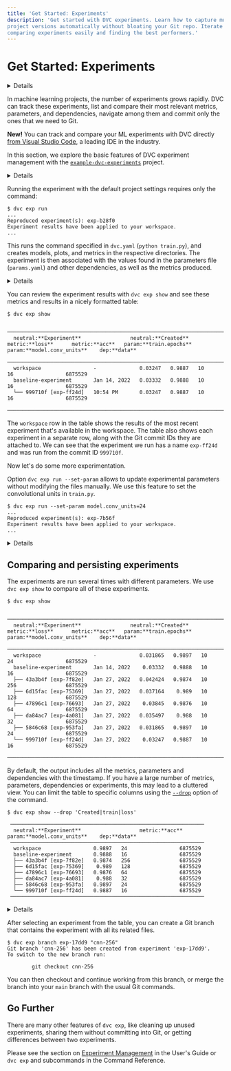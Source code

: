 ```yaml
---
title: 'Get Started: Experiments'
description: 'Get started with DVC experiments. Learn how to capture multiple
project versions automatically without bloating your Git repo. Iterate quickly by
comparing experiments easily and finding the best performers.'
---
```


# Get Started: Experiments

<details>

### 🎬 Click to watch a video intro.

<admon type="warn">

This video is outdated and will be updated soon! Our written docs contain the
latest information about all of DVC's features.

</admon>

https://youtu.be/FHQq_zZz5ms

</details>

In machine learning projects, the number of <abbr>experiments</abbr> grows
rapidly. DVC can track these experiments, list and compare their most relevant
metrics, parameters, and dependencies, navigate among them and commit only the
ones that we need to Git.

<admon type="tip">

**New!** You can track and compare your ML experiments with DVC directly [from
Visual Studio Code], a leading IDE in the industry.

[from Visual Studio Code]: /doc/vs-code-extension

</admon>

In this section, we explore the basic features of DVC experiment management with
the [`example-dvc-experiments`][ede] project.

[ede]: https://github.com/iterative/example-dvc-experiments

<details>

### ⚙️ Initializing a project with DVC experiments

If you already have a DVC project, that's great. You can start to use `dvc exp`
commands right away to run experiments in your project. (See the [User Guide]
for detailed information.) Here, we briefly discuss how to structure an ML
project with DVC experiments using `dvc exp init`.

[user guide]: /doc/user-guide/experiment-management/experiments-overview

A typical machine learning project has data, a set of scripts that train a
model, a bunch of hyperparameters that tune training and models, and outputs
metrics and plots to evaluate the models. `dvc exp init` has sane defaults about
the names of these elements to initialize a project:

```cli
$ dvc exp init --live dvclive --plots plots python src/train.py
```

Here, `python src/train.py` specifies how you run experiments. It could be any
other command.

If your project uses different names for them, you can set directories for
source code (default: `src/`), data (`data/`), models (`models/`), plots
(`plots/`), and files for hyperparameters (`params.yaml`), metrics
(`metrics.json`) with the options supplied to `dvc exp init`.

You can also set these options in a dialog format with
`dvc exp init --interactive`.

</details>

Running the experiment with the default project settings requires only the
command:

```cli
$ dvc exp run
...
Reproduced experiment(s): exp-b28f0
Experiment results have been applied to your workspace.
...
```

This runs the command specified in `dvc.yaml` (`python train.py`), and creates
models, plots, and metrics in the respective directories. The experiment is then
associated with the values found in the parameters file (`params.yaml`) and
other dependencies, as well as the metrics produced.

<details>

### ℹ️ More information about (Hyper)parameters

It's pretty common for data science projects to include configuration files that
define adjustable parameters to train a model, adjust model architecture, do
pre-processing, etc. DVC provides a mechanism for experiments to depend on the
specific variables from a file.

By default, DVC assumes that a parameters file named `params.yaml` is available
in your project. DVC parses this file and creates dependencies to the variables
found in it: `model.conv_units` and `train.epochs`. Example:

```yaml
train:
  epochs: 10
model:
  conv_units: 16
```

</details>

You can review the experiment results with `dvc exp show` and see these metrics
and results in a nicely formatted table:

```cli
$ dvc exp show
```

```dvctable
 ────────────────────────────────────────────────────────────────────────────────────────────────────────
  neutral:**Experiment**                neutral:**Created**           metric:**loss**      metric:**acc**   param:**train.epochs**    param:**model.conv_units**    dep:**data**
 ────────────────────────────────────────────────────────────────────────────────────────────────────────
  workspace                 -              0.03247   0.9887   10             16                 6875529
  baseline-experiment       Jan 14, 2022   0.03332   0.9888   10             16                 6875529
  └── 999710f [exp-ff24d]   10:54 PM       0.03247   0.9887   10             16                 6875529
 ────────────────────────────────────────────────────────────────────────────────────────────────────────
```

The `workspace` row in the table shows the results of the most recent experiment
that's available in the <abbr>workspace</abbr>. The table also shows each
experiment in a separate row, along with the Git commit IDs they are attached
to. We can see that the experiment we run has a name `exp-ff24d` and was run
from the commit ID `999710f`.

Now let's do some more experimentation.

Option `dvc exp run --set-param` allows to update experimental parameters
without modifying the files manually. We use this feature to set the
convolutional units in `train.py`.

```cli
$ dvc exp run --set-param model.conv_units=24
...
Reproduced experiment(s): exp-7b56f
Experiment results have been applied to your workspace.
...
```

<details>

### ⚙️ Run multiple experiments in parallel

Instead of running the experiments one-by-one, we can define them to run in a
batch. This is especially handy when you have long running experiments.

We add experiments to the queue using the `--queue` option of `dvc exp run`. We
also use `-S` (`--set-param`) to set a value for the parameter.

```cli
$ dvc exp run --queue -S model.conv_units=32
Queued experiment '3cac8c6' for future execution.
$ dvc exp run --queue -S model.conv_units=64
Queued experiment '23660b6' for future execution.
$ dvc exp run --queue -S model.conv_units=128
Queued experiment '6591a57' for future execution.
$ dvc exp run --queue -S model.conv_units=256
Queued experiment '9109ea9' for future execution.
```

Next, run all (`--run-all`) queued experiments in parallel. You can specify the
number of parallel processes using `--jobs`:

```cli
$ dvc exp run --run-all --jobs 2
```

</details>

## Comparing and persisting experiments

The experiments are run several times with different parameters. We use
`dvc exp show` to compare all of these experiments.

```cli
$ dvc exp show
```

```dvctable
 ────────────────────────────────────────────────────────────────────────────────────────────────────────
  neutral:**Experiment**                neutral:**Created**            metric:**loss**      metric:**acc**   param:**train.epochs**    param:**model.conv_units**    dep:**data**
 ────────────────────────────────────────────────────────────────────────────────────────────────────────
  workspace                 -              0.031865   0.9897   10             24                 6875529
  baseline-experiment       Jan 14, 2022    0.03332   0.9888   10             16                 6875529
  ├── 43a3b4f [exp-7f82e]   Jan 27, 2022   0.042424   0.9874   10             256                6875529
  ├── 6d15fac [exp-75369]   Jan 27, 2022   0.037164    0.989   10             128                6875529
  ├── 47896c1 [exp-76693]   Jan 27, 2022    0.03845   0.9876   10             64                 6875529
  ├── da84ac7 [exp-4a081]   Jan 27, 2022   0.035497    0.988   10             32                 6875529
  ├── 5846c68 [exp-953fa]   Jan 27, 2022   0.031865   0.9897   10             24                 6875529
  └── 999710f [exp-ff24d]   Jan 27, 2022    0.03247   0.9887   10             16                 6875529
 ────────────────────────────────────────────────────────────────────────────────────────────────────────
```

By default, the output includes all the metrics, parameters and dependencies with the
timestamp. If you have a large number of metrics, parameters, dependencies or
experiments, this may lead to a cluttered view. You can limit the table to
specific columns using the [`--drop`](/doc/command-reference/exp/show#--drop)
option of the command.

```cli
$ dvc exp show --drop 'Created|train|loss'
```

```dvctable
 ───────────────────────────────────────────────────────────────
  neutral:**Experiment**                   metric:**acc**   param:**model.conv_units**    dep:**data**
 ───────────────────────────────────────────────────────────────
  workspace                 0.9897   24                 6875529
  baseline-experiment       0.9888   16                 6875529
  ├── 43a3b4f [exp-7f82e]   0.9874   256                6875529
  ├── 6d15fac [exp-75369]    0.989   128                6875529
  ├── 47896c1 [exp-76693]   0.9876   64                 6875529
  ├── da84ac7 [exp-4a081]    0.988   32                 6875529
  ├── 5846c68 [exp-953fa]   0.9897   24                 6875529
  └── 999710f [exp-ff24d]   0.9887   16                 6875529
 ───────────────────────────────────────────────────────────────
```

<details>

### ℹ️ More information about metrics

Metrics are what you use to evaluate your models. DVC associates metrics with
experiments for later comparison. Any scalar value can be used as a metric. You
can specify text files to contain metrics using `dvc exp init --metrics`, and
write them in the experimentation code.

An alternative to manual metrics generation is to use [DVCLive](/doc/dvclive) to
generate these files. Please refer to the documentation for details.

`dvc exp show` and `dvc metrics` are used to tabulate the experiments and Git
commits with their associated metrics. In the above tables, `loss` and `acc`
values are metrics found in [`dvclive/metrics.json`] file.

Metrics files are interpreted specially also in
[Iterative Studio](https://studio.iterative.ai).

[`metrics.json`]:
  https://github.com/iterative/example-dvc-experiments/blob/main/dvclive/metrics.json

</details>

After selecting an experiment from the table, you can create a Git branch that
contains the experiment with all its related files.

```cli
$ dvc exp branch exp-17dd9 "cnn-256"
Git branch 'cnn-256' has been created from experiment 'exp-17dd9'.
To switch to the new branch run:

        git checkout cnn-256
```

You can then checkout and continue working from this branch, or merge the branch
into your `main` branch with the usual Git commands.

## Go Further

There are many other features of `dvc exp`, like cleaning up unused
experiments, sharing them without committing into Git, or getting differences
between two experiments.

Please see the section on
[Experiment Management](/doc/user-guide/experiment-management) in the User's
Guide or `dvc exp` and subcommands in the Command Reference.
